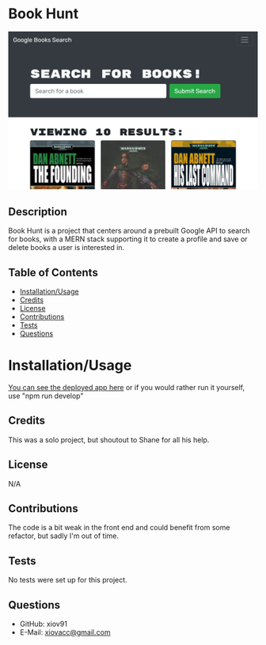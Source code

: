 # Book Hunt

![screenshot](screenshot.png)
 
  ## Description
  Book Hunt is a project that centers around a prebuilt Google API to search for books, with a MERN stack supporting it to create a profile and save or delete books a user is interested in.
  
  ## Table of Contents
  
  * [Installation/Usage](#installation/usage)
  * [Credits](#credits)
  * [License](#license)
  * [Contributions](#contributions)
  * [Tests](#tests)
  * [Questions](#questions)
  
  # Installation/Usage
  [You can see the deployed app here](https://vast-citadel-02849.herokuapp.com/) or if you would rather run it yourself, use "npm run develop"
  
  ## Credits
  This was a solo project, but shoutout to Shane for all his help.

  ## License
  N/A
  
  ## Contributions
  The code is a bit weak in the front end and could benefit from some refactor, but sadly I'm out of time.

  ## Tests
  No tests were set up for this project.

  ## Questions
  * GitHub: xiov91
  * E-Mail: xiovacc@gmail.com
  
  
